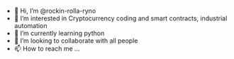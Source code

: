 - 👋 Hi, I’m @rockin-rolla-ryno
- 👀 I’m interested in Cryptocurrency coding and smart contracts, industrial automation
- 🌱 I’m currently learning python
- 💞️ I’m looking to collaborate with all people 
- 📫 How to reach me ...

<!---
rockin-rolla-ryno/rockin-rolla-ryno is a ✨ special ✨ repository because its `README.md` (this file) appears on your GitHub profile.
You can click the Preview link to take a look at your changes.
--->
